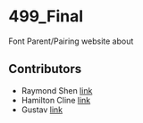 # 499_Final
Font Parent/Pairing website about 

## Contributors

- Raymond Shen [link](https://github.com/Raymondshen/499_Final)
- Hamilton Cline [link](https://github.com/bronkula/499_Final)
- Gustav [link](https://github.com/mannenpag/499_Final)

